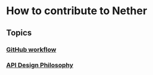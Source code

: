 # How to contribute to Nether

## Topics

### [GitHub workflow](github.md)

### [API Design Philosophy](api.md)
